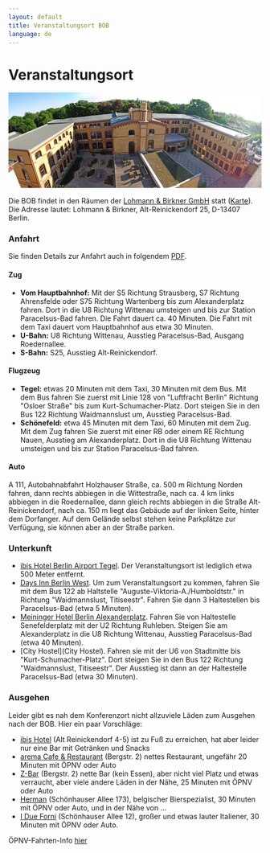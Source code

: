```yaml
---
layout: default
title: Veranstaltungsort BOB
language: de
---
```


# Veranstaltungsort

<p align="center">
<img src="/images/lub.jpg"/>
</p>

Die BOB findet in den Räumen der
[Lohmann & Birkner GmbH](http://www.lohmann-birkner.de/) statt
([Karte](http://goo.gl/SuAcYU)). Die Adresse lautet:
Lohmann & Birkner,
Alt-Reinickendorf 25,
D-13407 Berlin.

### Anfahrt

Sie finden Details zur Anfahrt auch in folgendem
[PDF](http://www.lohmann-birkner.de/de-wAssets/docs/LuB_Anfahrt.pdf).

#### Zug

* **Vom Hauptbahnhof:**
Mit der S5 Richtung Strausberg, S7 Richtung Ahrensfelde oder S75 Richtung
Wartenberg bis zum Alexanderplatz fahren. Dort in die U8 Richtung Wittenau
umsteigen und bis zur Station Paracelsus-Bad fahren. Die Fahrt dauert
ca. 40 Minuten. Die Fahrt mit dem Taxi dauert vom Hauptbahnhof aus etwa 30 Minuten.
* **U-Bahn:**
U8 Richtung Wittenau, Ausstieg Paracelsus-Bad, Ausgang Roedernallee.
* **S-Bahn:**
S25, Ausstieg Alt-Reinickendorf.

#### Flugzeug

* **Tegel:** etwas 20 Minuten mit dem Taxi, 30 Minuten mit dem Bus. Mit
dem Bus fahren Sie zuerst mit Linie 128 von "Luftfracht Berlin"
Richtung "Osloer Straße" bis zum Kurt-Schumacher-Platz. Dort steigen
Sie in den Bus 122 Richtung Waidmannslust um, Ausstieg Paracelsus-Bad.
* **Schönefeld:** etwa 45 Minuten mit dem Taxi, 60 Minuten mit dem Zug.
Mit dem Zug fahren Sie zuerst mit einer RB oder einem RE Richtung Nauen,
Ausstieg am Alexanderplatz. Dort in die U8 Richtung Wittenau
umsteigen und bis zur Station Paracelsus-Bad fahren.

#### Auto

A 111, Autobahnabfahrt Holzhauser Straße, ca. 500 m Richtung Norden
fahren, dann rechts abbiegen in die Wittestraße, nach ca. 4 km links
abbiegen in die Roedernallee, dann gleich rechts abbiegen in die Straße
Alt-Reinickendorf, nach ca. 150 m liegt das Gebäude auf der linken Seite,
hinter dem Dorfanger. Auf dem Gelände selbst stehen keine Parkplätze zur
Verfügung, sie können aber an der Straße parken.

### Unterkunft

* [ibis Hotel Berlin Airport Tegel](http://www.hotel-berlin-city.de/). Der
  Veranstaltungsort ist lediglich etwa 500 Meter entfernt.
* [Days Inn Berlin West](http://www.daysinn.com/hotels/germany/berlin/days-inn-berlin-west/hotel-overview?cid=local).
  Um zum Veranstaltungsort zu kommen, fahren Sie mit dem Bus 122 ab
  Haltstelle "Auguste-Viktoria-A./Humboldtstr." in Richtung
  "Waidmannslust, Titiseestr". Fahren Sie dann 3 Haltestellen bis
  Paracelsus-Bad (etwa 5 Minuten).
* [Meininger Hotel Berlin Alexanderplatz](http://www.meininger-hotels.com/de/hotels/berlin/alexanderplatz/).
  Fahren Sie von Haltestelle Senefelderplatz mit der U2 Richtung
  Ruhleben. Steigen Sie am Alexanderplatz in die U8 Richtung Wittenau,
  Ausstieg Paracelsus-Bad (etwa 40 Minuten).
* [City Hostel](City Hostel). Fahren sie mit der U6 von Stadtmitte bis
  "Kurt-Schumacher-Platz". Dort steigen Sie in den Bus 122 Richtung
  "Waidmannslust, Titiseestr". Der Ausstieg ist dann an der Haltestelle
  Paracelsus-Bad (etwa 30 Minuten).

### Ausgehen

Leider gibt es nah dem Konferenzort nicht allzuviele Läden zum
Ausgehen nach der BOB.  Hier ein paar Vorschläge:

* [ibis Hotel](http://www.hotel-berlin-city.de/gastronomie) (Alt
  Reinickendorf 4-5) ist zu Fuß zu erreichen, hat aber leider nur eine
  Bar mit Getränken und Snacks
* [arema Cafe & Restaurant](http://arema-restaurant.de/) (Bergstr. 2)
  nettes Restaurant, ungefähr 20 Minuten mit ÖPNV oder Auto
* [Z-Bar](http://z-bar.de/) (Bergstr. 2) nette Bar (kein Essen), aber nicht viel
  Platz und etwas verraucht, aber viele andere Läden in der Nähe, 25
  Minuten mit ÖPNV oder Auto
* [Herman](https://www.facebook.com/bravebelgians.HERMAN/)
  (Schönhauser Allee 173), belgischer Bierspezialist, 30 Minuten
  mit ÖPNV oder Auto, und in der Nähe von ...
* [I Due Forni](https://www.facebook.com/pages/I-Due-Forni/154460154586282)
  (Schönhauser Allee 12), großer und etwas lauter Italiener, 30
  Minuten mit ÖPNV oder Auto.

ÖPNV-Fahrten-Info [hier](https://www.bvg.de/de/Fahrinfo)
